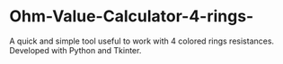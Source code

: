 # Ohm-Value-Calculator-4-rings-
A quick and simple tool useful to work with 4 colored rings resistances. Developed with Python and Tkinter.
